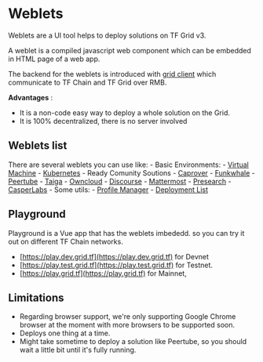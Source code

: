 # Weblets

Weblets are a UI tool helps to deploy solutions on TF Grid v3.

A weblet is a compiled javascript web component which can be embedded in HTML page of a web app.

The backend for the weblets is introduced with [grid client](../manual3_iac/grid3_javascript/) which communicate to TF Chain and TF Grid over RMB.

__Advantages__ :

- It is a non-code easy way to deploy a whole solution on the Grid.
- It is 100% decentralized, there is no server involved

## Weblets list

There are several weblets you can use like: 
    - Basic Environments:
      - [Virtual Machine](weblets_vm)
      - [Kubernetes](weblets_k8s)
    - Ready Comunity Soutions
      - [Caprover](weblets_caprover)
      - [Funkwhale](weblets_funkwhale)
      - [Peertube](weblets_peertube)
      - [Taiga](weblets_taiga)
      - [Owncloud](weblets_owncloud)
      - [Discourse](weblets_discourse)
      - [Mattermost](weblets_mattermost)
      - [Presearch](weblets_presearch)
      - [CasperLabs](weblets_casper)
    - Some utils:
      - [Profile Manager](weblets_profile_manager)
      - [Deployment List](weblets_deployments_list)

## Playground
Playground is a Vue app that has the weblets imbededd. so you can try it out on different TF Chain networks.
- [https://play.dev.grid.tf](https://play.dev.grid.tf) for Devnet 
- [https://play.test.grid.tf](https://play.test.grid.tf) for Testnet.
- [https://play.grid.tf](https://play.grid.tf) for Mainnet, 

## Limitations

- Regarding browser support, we're only supporting Google Chrome browser at the moment with more browsers to be supported soon. 
- Deploys one thing at a time.
- Might take sometime to deploy a solution like Peertube, so you should wait a little bit until it's fully running.
